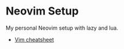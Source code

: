 # Neovim Setup

My personal Neovim setup with lazy and lua.

- [Vim cheatsheet](https://github.com/gregornickel/cheatsheets/blob/main/vim.md)
